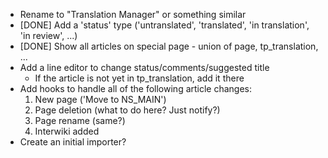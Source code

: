- Rename to "Translation Manager" or something similar
- [DONE] Add a 'status' type ('untranslated', 'translated', 'in translation', 'in review', ...)
- [DONE] Show all articles on special page - union of page, tp_translation, ...
- Add a line editor to change status/comments/suggested title
    - If the article is not yet in tp_translation, add it there
- Add hooks to handle all of the following article changes:
    1. New page ('Move to NS_MAIN')
    2. Page deletion (what to do here? Just notify?)
    3. Page rename (same?)
    4. Interwiki added
- Create an initial importer?
